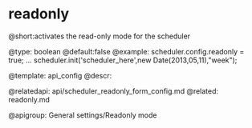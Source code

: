 readonly
=============

@short:activates the read-only mode for the scheduler
	

@type: boolean
@default:false
@example:
scheduler.config.readonly = true;
...
scheduler.init('scheduler_here',new Date(2013,05,11),"week");



@template:	api_config
@descr:



@relatedapi:
	api/scheduler_readonly_form_config.md
@related:
	readonly.md

@apigroup: General settings/Readonly mode	